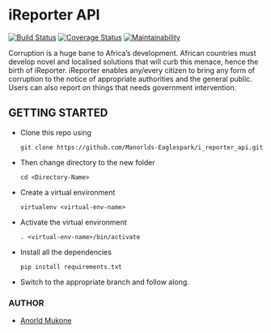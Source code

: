 # iReporter API
[![Build Status](https://travis-ci.com/Manorlds-Eaglespark/i_reporter_api.svg?branch=ft-tests)](https://travis-ci.com/Manorlds-Eaglespark/i_reporter_api)       [![Coverage Status](https://coveralls.io/repos/github/Manorlds-Eaglespark/i_reporter_api/badge.svg?branch=ft-tests)](https://coveralls.io/github/Manorlds-Eaglespark/i_reporter_api?branch=ft-tests)       [![Maintainability](https://api.codeclimate.com/v1/badges/081ad690f6cad3b3ca9d/maintainability)](https://codeclimate.com/github/Manorlds-Eaglespark/i_reporter_api/maintainability)

Corruption is a huge bane to Africa’s development. African countries must develop novel and localised solutions that will curb this menace, hence the birth of iReporter. iReporter enables any/every citizen to bring any form of corruption to the notice of appropriate authorities and the general public. Users can also report on things that needs government intervention.


## GETTING STARTED
* Clone this repo using 

  ```git clone https://github.com/Manorlds-Eaglespark/i_reporter_api.git```

* Then change directory to the new folder 
  
  ```cd <Directory-Name> ```

* Create a virtual environment 
  
  ```virtualenv <virtual-env-name>```

* Activate the virtual environment 

  ```. <virtual-env-name>/bin/activate```

* Install all the dependencies 
  
  ```pip install requirements.txt```

* Switch to the appropriate branch and follow along.

### AUTHOR 
* [Anorld Mukone](https://github.com/Manorld-Eaglespark)
